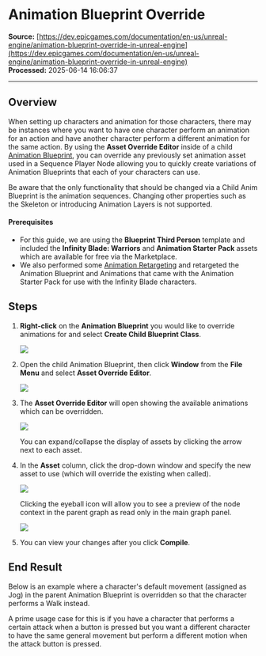 # Animation Blueprint Override

**Source:** [https://dev.epicgames.com/documentation/en-us/unreal-engine/animation-blueprint-override-in-unreal-engine](https://dev.epicgames.com/documentation/en-us/unreal-engine/animation-blueprint-override-in-unreal-engine)  
**Processed:** 2025-06-14 16:06:37

---

## Overview

When setting up characters and animation for those characters, there may be instances where you want to have one character perform an animation for an action and have another character perform a different animation for the same action. By using the **Asset Override Editor** inside of a child [Animation Blueprint](/documentation/en-us/unreal-engine/animation-blueprints-in-unreal-engine), you can override any previously set animation asset used in a Sequence Player Node allowing you to quickly create variations of Animation Blueprints that each of your characters can use.

Be aware that the only functionality that should be changed via a Child Anim Blueprint is the animation sequences. Changing other properties such as the Skeleton or introducing Animation Layers is not supported.

#### Prerequisites

-   For this guide, we are using the **Blueprint Third Person** template and included the **Infinity Blade: Warriors** and **Animation Starter Pack** assets which are available for free via the Marketplace.
-   We also performed some [Animation Retargeting](/documentation/en-us/unreal-engine/using-retargeted-animations-in-unreal-engine) and retargeted the Animation Blueprint and Animations that came with the Animation Starter Pack for use with the Infinity Blade characters.

## Steps

1.  **Right-click** on the **Animation Blueprint** you would like to override animations for and select **Create Child Blueprint Class**.
    
    ![](https://d1iv7db44yhgxn.cloudfront.net/documentation/images/85047957-ff4c-46f9-b552-bc7887b2a7da/01_createchild.png)
2.  Open the child Animation Blueprint, then click **Window** from the **File Menu** and select **Asset Override Editor**.
    
    ![](https://d1iv7db44yhgxn.cloudfront.net/documentation/images/7ee23d7e-5844-469f-b34d-297b46a6a693/02_openeditor.png)
3.  The **Asset Override Editor** will open showing the available animations which can be overridden.
    
    ![](https://d1iv7db44yhgxn.cloudfront.net/documentation/images/baa0f3e1-9c1c-4bb8-a919-b3f0a8bc2195/03_assetoverrideeditor.png)
    
    You can expand/collapse the display of assets by clicking the arrow next to each asset.
    
4.  In the **Asset** column, click the drop-down window and specify the new asset to use (which will override the existing when called).
    
    ![](https://d1iv7db44yhgxn.cloudfront.net/documentation/images/c3fb4fd5-c95b-4cd1-b221-f9f02b329456/04_selectassettooverride.png)
    
    Clicking the eyeball icon will allow you to see a preview of the node context in the parent graph as read only in the main graph panel.
    
    ![](https://d1iv7db44yhgxn.cloudfront.net/documentation/images/071254e7-d07b-46d5-b869-40a232af6b74/05_jumptonode.png)
5.  You can view your changes after you click **Compile**.
    

## End Result

Below is an example where a character's default movement (assigned as Jog) in the parent Animation Blueprint is overridden so that the character performs a Walk instead.

A prime usage case for this is if you have a character that performs a certain attack when a button is pressed but you want a different character to have the same general movement but perform a different motion when the attack button is pressed.